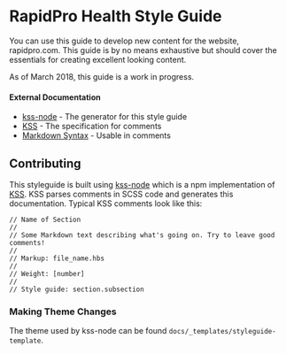 RapidPro Health Style Guide
===============

You can use this guide to develop new content for the website, rapidpro.com. This guide is by no means exhaustive but should cover the essentials for creating excellent looking content.

As of March 2018, this guide is a work in progress.



#### External Documentation

* [kss-node](https://github.com/kss-node/kss-node) - The generator for this style guide
* [KSS](http://warpspire.com/kss/) - The specification for comments
* [Markdown Syntax](https://daringfireball.net/projects/markdown/syntax) - Usable in comments



## Contributing

This styleguide is built using [kss-node](https://github.com/kss-node/kss-node) which is a npm implementation of [KSS](http://warpspire.com/kss/). KSS parses comments in SCSS code and generates this documentation. Typical KSS comments look like this:

<div class="kss-markup kss-style"><pre class="prettyprint linenums lang-css"><code data-language="css">// Name of Section
//
// Some Markdown text describing what's going on. Try to leave good comments!
//
// Markup: file_name.hbs
//
// Weight: [number]
//
// Style guide: section.subsection
</code></pre></div>

### Making Theme Changes

The theme used by kss-node can be found `docs/_templates/styleguide-template`.
